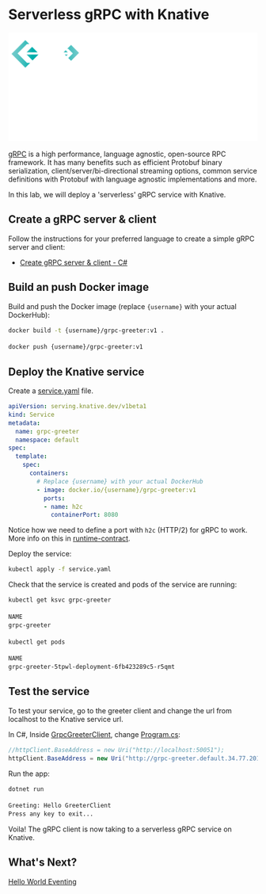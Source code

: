 # Serverless gRPC with Knative

![gRPC](./images/grpc-logo.png)

[gRPC](https://grpc.io/) is a high performance, language agnostic, open-source RPC framework. It has many benefits such as efficient Protobuf binary serialization, client/server/bi-directional streaming options, common service definitions with Protobuf with language agnostic implementations and more. 

In this lab, we will deploy a 'serverless' gRPC service with Knative. 

## Create a gRPC server & client

Follow the instructions for your preferred language to create a simple gRPC server and client:

* [Create gRPC server & client - C#](07.5-grpc-csharp.md)

## Build an push Docker image
Build and push the Docker image (replace `{username}` with your actual DockerHub):

```bash
docker build -t {username}/grpc-greeter:v1 .

docker push {username}/grpc-greeter:v1
```
## Deploy the Knative service
Create a [service.yaml](../serving/grpc/service.yaml) file.

```yaml
apiVersion: serving.knative.dev/v1beta1
kind: Service
metadata:
  name: grpc-greeter
  namespace: default
spec:
  template:
    spec:
      containers:
        # Replace {username} with your actual DockerHub
        - image: docker.io/{username}/grpc-greeter:v1
          ports:
          - name: h2c
            containerPort: 8080
```
Notice how we need to define a port with `h2c` (HTTP/2) for gRPC to work. More info on this in [runtime-contract](https://github.com/knative/serving/blob/master/docs/runtime-contract.md#protocols-and-ports). 

Deploy the service:

```bash
kubectl apply -f service.yaml
```

Check that the service is created and pods of the service are running:

```bash
kubectl get ksvc grpc-greeter

NAME
grpc-greeter 

kubectl get pods

NAME
grpc-greeter-5tpwl-deployment-6fb423289c5-r5qmt
```

## Test the service

To test your service, go to the greeter client and change the url from localhost to the Knative service url. 

In C#, Inside [GrpcGreeterClient](../serving/grpc/csharp/GrpcGreeterClient), change [Program.cs](../serving/grpc/csharp/GrpcGreeterClient/Program.cs):

```csharp
//httpClient.BaseAddress = new Uri("http://localhost:50051");
httpClient.BaseAddress = new Uri("http://grpc-greeter.default.34.77.201.183.nip.io");
```

Run the app:

```bash
dotnet run

Greeting: Hello GreeterClient
Press any key to exit...
```
Voila! The gRPC client is now taking to a serverless gRPC service on Knative.

## What's Next?

[Hello World Eventing](08-helloworldeventing.md)
